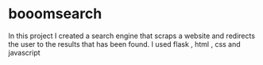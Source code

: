 # booomsearch
In this project I created a search engine that scraps a website and redirects the user to the results that has been found.
I used flask , html , css and javascript

